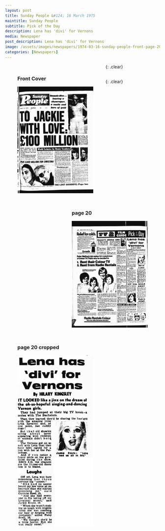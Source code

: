 ```yaml
---
layout: post
title: Sunday People &#124; 16 March 1975
maintitle: Sunday People
subtitle: Pick of the Day
description: Lena has 'divi' for Vernons
media: Newspaper
post_description: Lena has 'divi' for Vernons
image: /assets/images/newspapers/1974-03-16-sunday-people-front-page-20.png
categories: [Newspapers]
---
```


<figure class="fig1">
<figcaption>
<h3 id="front-cover">Front Cover</h3>
</figcaption>
<a href="/assets/images/newspapers/1974-03-16-sunday-people-front-cover.png"><img src="/assets/images/newspapers/1974-03-16-sunday-people-front-cover.png" class="full-width zoom-in"></a>
</figure>

<figure class="fig2">
<figcaption>
<h3 id="page-20">page 20</h3>
</figcaption>
<a href="/assets/images/newspapers/1974-03-16-sunday-people-front-page-20.png"><img src="/assets/images/newspapers/1974-03-16-sunday-people-front-page-20.png" class="full-width zoom-in"></a>
</figure>

{: .clear}

<figure class="fig1">
<figcaption>
<h3 id="page-20-cropped">page 20 cropped</h3>
</figcaption>
<a href="/assets/images/newspapers/1974-03-16-sunday-people-front-page-20-cropped.png"><img src="/assets/images/newspapers/1974-03-16-sunday-people-front-page-20-cropped.png" class="full-width zoom-in"></a>
</figure>

<br />{: .clear}

<style>
.fig1 {float:left; width:49%;}

.fig2 {float:right; width:49%;}

figcaption {float:left; width:100%;}

@media only screen and (max-width: 700px) {
.fig1, .fig2 {float:left; width:100%;}
figcaption {float:left; width:100%; margin-bottom: 10px;}
}
</style>


